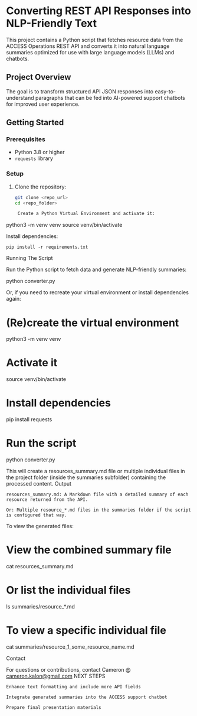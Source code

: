 # Converting REST API Responses into NLP-Friendly Text

This project contains a Python script that fetches resource data from the ACCESS Operations REST API and converts it into natural language summaries optimized for use with large language models (LLMs) and chatbots.

## Project Overview

The goal is to transform structured API JSON responses into easy-to-understand paragraphs that can be fed into AI-powered support chatbots for improved user experience.

## Getting Started

### Prerequisites

- Python 3.8 or higher
- `requests` library

### Setup

1. Clone the repository:
   ```bash
   git clone <repo_url>
   cd <repo_folder>

    Create a Python Virtual Environment and activate it:

python3 -m venv venv
source venv/bin/activate

Install dependencies:

    pip install -r requirements.txt

Running The Script

Run the Python script to fetch data and generate NLP-friendly summaries:

python converter.py

Or, if you need to recreate your virtual environment or install dependencies again:

# (Re)create the virtual environment
python3 -m venv venv

# Activate it
source venv/bin/activate

# Install dependencies
pip install requests

# Run the script
python converter.py

This will create a resources_summary.md file or multiple individual files in the project folder (inside the summaries subfolder) containing the processed content.
Output

    resources_summary.md: A Markdown file with a detailed summary of each resource returned from the API.

    Or: Multiple resource_*.md files in the summaries folder if the script is configured that way.

To view the generated files:

# View the combined summary file
cat resources_summary.md

# Or list the individual files
ls summaries/resource_*.md

# To view a specific individual file
cat summaries/resource_1_some_resource_name.md

Contact

For questions or contributions, contact Cameron @ cameron.kalon@gmail.com
NEXT STEPS

    Enhance text formatting and include more API fields

    Integrate generated summaries into the ACCESS support chatbot

    Prepare final presentation materials
